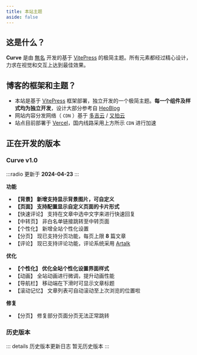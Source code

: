 ```yaml
---
title: 本站主题
aside: false
---
```


<script setup>
import Theme from "@/views/Theme.vue"
</script>

<Theme />

## 这是什么？

**Curve** 是由 [無名](https://www.imsyy.top/) 开发的基于 [VitePress](https://vitepress.dev/) 的极简主题。所有元素都经过精心设计，力求在视觉和交互上达到最佳效果。

## 博客的框架和主题？

- 本站是基于 [VitePress](https://vitepress.dev/) 框架部署，独立开发的一个极简主题。**每一个组件及样式均为独立开发**，设计大部分参考自 [HeoBlog](https://blog.zhheo.com/)
- 网站内容分发网络（ `CDN` ）基于 [多吉云](https://www.dogecloud.com/) / [又拍云](https://www.upyun.com/)
- 站点目前部署于 [Vercel](https://vercel.com/)，国内线路采用上方所示 `CDN` 进行加速

## 正在开发的版本

### Curve v1.0

:::radio
更新于 **2024-04-23**
:::

**功能**

- **【背景】 新增支持显示背景图片，可自定义**
- **【页面】 支持配置显示自定义页面的卡片形式**
- 【快速评论】 支持在文章中选中文字来进行快速回复
- 【中转页】 非白名单链接跳转至中转页面
- 【个性化】 新增全站个性化设置
- 【分页】 现已支持分页功能，每页上限 **8** 篇文章
- 【评论】 现已支持评论功能，评论系统采用 [Artalk](https://artalk.js.org/)

**优化**

- **【个性化】 优化全站个性化设置界面样式**
- 【动画】 全站动画进行微调，提升动画性能
- 【导航栏】 移动端在下滑时可显示文章标题 
- 【滚动记忆】 文章列表可自动滚动至上次浏览的位置啦

**修复**

- 【分页】 修复部分页面分页无法正常跳转
  
### 历史版本

::: details 历史版本更新日志
暂无历史版本
:::